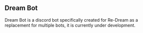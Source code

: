 ## Dream Bot
Dream Bot is a discord bot specifically created for Re-Dream as a replacement for multiple bots, it is currently under development.

